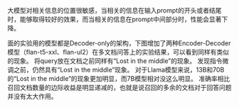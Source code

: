 大模型对相关信息的位置很敏感，当相关的信息在输入prompt的开头或者结尾时，能够取得较好的效果，而当相关的信息在prompt中间部分时，性能会显著下降。

面的实验用的模型都是Decoder-only的架构，下图增加了两种Encoder-Decoder模型（flan-t5-xxl、flan-ul2）在多文档问答上的实验结果，可以看到同样有类似的现象。
将query放在文档之前同样有“Lost in the middle”的现象。
发现指令微调之前，仍然具有“Lost in the middle”现象。
对于Llama模型来说，13B和70B的“Lost in the middle”的现象更加明显，而7B模型相对没这么明显。
准确率相比召回文档数量的边际收益是明显递减的，也就是说召回的多余的文档对于回答问题并没有太大作用。